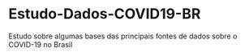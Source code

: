 # Estudo-Dados-COVID19-BR
Estudo sobre algumas bases das principais fontes de dados sobre o COVID-19 no Brasil
